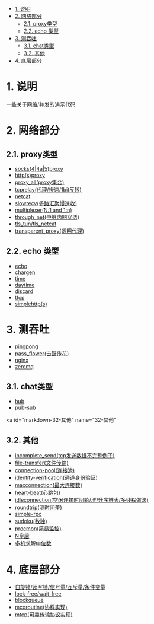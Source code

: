 <!-- TOC -->

- [1. 说明](#1-说明)
- [2. 网络部分](#2-网络部分)
    - [2.1. proxy类型](#21-proxy类型)
    - [2.2. echo 类型](#22-echo-类型)
- [3. 测吞吐](#3-测吞吐)
    - [3.1. chat类型](#31-chat类型)
    - [3.2. 其他](#32-其他)
- [4. 底层部分](#4-底层部分)

<!-- /TOC -->

<a id="markdown-1-说明" name="1-说明"></a>
# 1. 说明

一些关于网络/并发的演示代码

<a id="markdown-2-网络部分" name="2-网络部分"></a>
# 2. 网络部分

<a id="markdown-21-proxy类型" name="21-proxy类型"></a>
## 2.1. proxy类型

* [socks(4|4a|5)proxy](socks/readme.md)
* [http(s)proxy](httpproxy/readme.md)
* [proxy_all(proxy集合)](proxy_all/readme.md)
* [tcprelay(代理/慢速/1bit反转)](tcprelay/readme.md)
* [netcat](netcat/readme.md)
* [slowrecv(多路汇聚慢速收)](slowrecv/readme.md)
* [multiplexer(N:1 and 1:n)](multiplexer/readme.md)
* [through_net(中继内网穿透)](multiplexer/readme.md)
* [tls_tun/tls_netcat](tls_tun/readme.md)
* [transparent_proxy(透明代理)](transparent_proxy/readme.md)

<a id="markdown-22-echo-类型" name="22-echo-类型"></a>
## 2.2. echo 类型

* [echo](echo)
* [chargen]()
* [time]()
* [daytime]()
* [discard](discard)
* [ttcp](ttcp/readme.md)
* [simplehttp(s)](simplehttp)

<a id="markdown-3-测吞吐" name="3-测吞吐"></a>
# 3. 测吞吐

* [pingpong](pingpong/readme.md)
* [pass_flower(击鼓传花)](pass_flower)
* [nginx](nginx)
* [zeromq](zeromq)


<a id="markdown-31-chat类型" name="31-chat类型"></a>
## 3.1. chat类型

* [hub]()
* [pub-sub]()

<a id="markdown-32-其他" name="32-其他"
></a>
<a id="markdown-32-其他" name="32-其他"></a>
## 3.2. 其他

* [incomplete_send(tcp发送数据不完整例子)](incomplete_send/readme.md)
* [file-transfer(文件传输)]()
* [connection-pool(连接池)]()
* [identity-verification(通道身份验证)]()
* [maxconnection(最大连接数)]()
* [heart-beat(心跳包)]()
* [idleconnection(空闲连接时间轮/堆/升序链表/多线程做法)](idleconnection/readme.md)
* [roundtrip(测时间差)](roundtrip)
* [simple-rpc]()
* [sudoku(数独)]()
* [procmon(简易监控)]()
* [N皇后]()
* [多机求解中位数]()

<a id="markdown-4-底层部分" name="4-底层部分"></a>
# 4. 底层部分

* [自旋锁/读写锁/信号量/互斥量/条件变量](sync/readme.md)
* [lock-free/wait-free](sync/readme.md)
* [blockqueue](blockqueue)
* [mcoroutine(协程实现)]()
* [mtcp(可靠传输协议实现)]()
